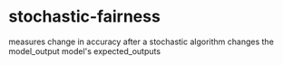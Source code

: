 # stochastic-fairness
measures change in accuracy after a stochastic algorithm changes the model_output model's expected_outputs
